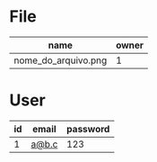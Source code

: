 # File

| name                | owner |
| ------------------- | ----- |
| nome_do_arquivo.png | 1     |


# User

| id | email | password |
| -- | ----- | -------- |
| 1  | a@b.c | 123      |


